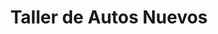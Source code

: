 ---
title: "Taller de Autos Nuevos"
url: /jagueey-grande/taller-de-autos-nuevos/
shop: reparación de automóviles
---